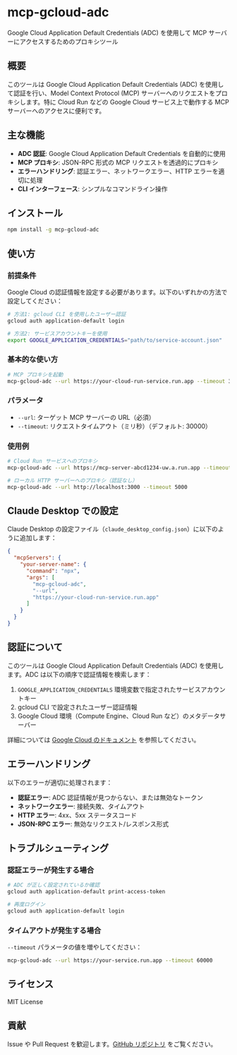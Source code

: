 # mcp-gcloud-adc

Google Cloud Application Default Credentials (ADC) を使用して MCP サーバーにアクセスするためのプロキシツール

## 概要

このツールは Google Cloud Application Default Credentials (ADC) を使用して認証を行い、Model Context Protocol (MCP) サーバーへのリクエストをプロキシします。特に Cloud Run などの Google Cloud サービス上で動作する MCP サーバーへのアクセスに便利です。

## 主な機能

- **ADC 認証**: Google Cloud Application Default Credentials を自動的に使用
- **MCP プロキシ**: JSON-RPC 形式の MCP リクエストを透過的にプロキシ
- **エラーハンドリング**: 認証エラー、ネットワークエラー、HTTP エラーを適切に処理
- **CLI インターフェース**: シンプルなコマンドライン操作

## インストール

```bash
npm install -g mcp-gcloud-adc
```

## 使い方

### 前提条件

Google Cloud の認証情報を設定する必要があります。以下のいずれかの方法で設定してください：

```bash
# 方法1: gcloud CLI を使用したユーザー認証
gcloud auth application-default login

# 方法2: サービスアカウントキーを使用
export GOOGLE_APPLICATION_CREDENTIALS="path/to/service-account.json"
```

### 基本的な使い方

```bash
# MCP プロキシを起動
mcp-gcloud-adc --url https://your-cloud-run-service.run.app --timeout 30000
```

### パラメータ

- `--url`: ターゲット MCP サーバーの URL（必須）
- `--timeout`: リクエストタイムアウト（ミリ秒）（デフォルト: 30000）

### 使用例

```bash
# Cloud Run サービスへのプロキシ
mcp-gcloud-adc --url https://mcp-server-abcd1234-uw.a.run.app --timeout 10000

# ローカル HTTP サーバーへのプロキシ（認証なし）
mcp-gcloud-adc --url http://localhost:3000 --timeout 5000
```

## Claude Desktop での設定

Claude Desktop の設定ファイル（`claude_desktop_config.json`）に以下のように追加します：

```json
{
  "mcpServers": {
    "your-server-name": {
      "command": "npx",
      "args": [
        "mcp-gcloud-adc",
        "--url",
        "https://your-cloud-run-service.run.app"
      ]
    }
  }
}
```

## 認証について

このツールは Google Cloud Application Default Credentials (ADC) を使用します。ADC は以下の順序で認証情報を検索します：

1. `GOOGLE_APPLICATION_CREDENTIALS` 環境変数で指定されたサービスアカウントキー
2. gcloud CLI で設定されたユーザー認証情報
3. Google Cloud 環境（Compute Engine、Cloud Run など）のメタデータサーバー

詳細については [Google Cloud のドキュメント](https://cloud.google.com/docs/authentication/application-default-credentials) を参照してください。

## エラーハンドリング

以下のエラーが適切に処理されます：

- **認証エラー**: ADC 認証情報が見つからない、または無効なトークン
- **ネットワークエラー**: 接続失敗、タイムアウト
- **HTTP エラー**: 4xx、5xx ステータスコード
- **JSON-RPC エラー**: 無効なリクエスト/レスポンス形式

## トラブルシューティング

### 認証エラーが発生する場合

```bash
# ADC が正しく設定されているか確認
gcloud auth application-default print-access-token

# 再度ログイン
gcloud auth application-default login
```

### タイムアウトが発生する場合

`--timeout` パラメータの値を増やしてください：

```bash
mcp-gcloud-adc --url https://your-service.run.app --timeout 60000
```

## ライセンス

MIT License

## 貢献

Issue や Pull Request を歓迎します。[GitHub リポジトリ](https://github.com/yukukotani/mcp-gcloud-adc) をご覧ください。